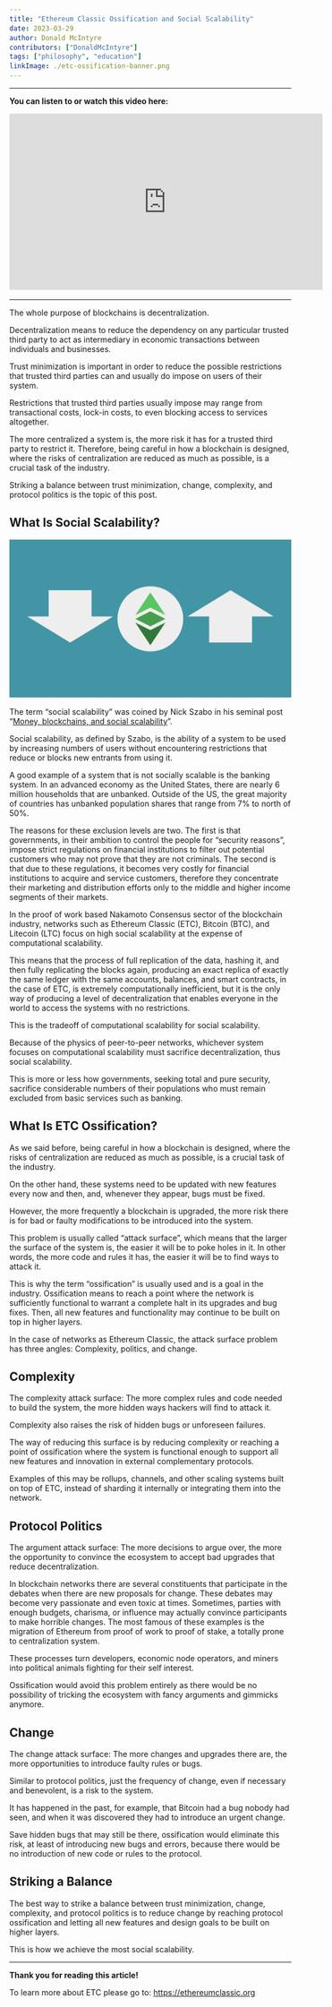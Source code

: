 ```yaml
---
title: "Ethereum Classic Ossification and Social Scalability"
date: 2023-03-29
author: Donald McIntyre
contributors: ["DonaldMcIntyre"]
tags: ["philosophy", "education"]
linkImage: ./etc-ossification-banner.png
---
```


---
**You can listen to or watch this video here:**

<iframe width="560" height="315" src="https://www.youtube.com/embed/wfas7sUqnzs" title="YouTube video player" frameborder="0" allow="accelerometer; autoplay; clipboard-write; encrypted-media; gyroscope; picture-in-picture; web-share" allowfullscreen></iframe>

---

The whole purpose of blockchains is decentralization. 

Decentralization means to reduce the dependency on any particular trusted third party to act as intermediary in economic transactions between individuals and businesses.

Trust minimization is important in order to reduce the possible restrictions that trusted third parties can and usually do impose on users of their system. 

Restrictions that trusted third parties usually impose may range from transactional costs, lock-in costs, to even blocking access to services altogether.

The more centralized a system is, the more risk it has for a trusted third party to restrict it. Therefore, being careful in how a blockchain is designed, where the risks of centralization are reduced as much as possible, is a crucial task of the industry.

Striking a balance between trust minimization, change, complexity, and protocol politics is the topic of this post.

## What Is Social Scalability?

![Computational scalability must go down for social scalability to go up.](./etc-ossification-banner.png)

The term “social scalability” was coined by Nick Szabo in his seminal post “[Money, blockchains, and social scalability](http://unenumerated.blogspot.com/2017/02/money-blockchains-and-social-scalability.html)”.

Social scalability, as defined by Szabo, is the ability of a system to be used by increasing numbers of users without encountering restrictions that reduce or blocks new entrants from using it.

A good example of a system that is not socially scalable is the banking system. In an advanced economy as the United States, there are nearly 6 million households that are unbanked. Outside of the US, the great majority of countries has unbanked population shares that range from 7% to north of 50%.

The reasons for these exclusion levels are two. The first is that governments, in their ambition to control the people for “security reasons”, impose strict regulations on financial institutions to filter out potential customers who may not prove that they are not criminals. The second is that due to these regulations, it becomes very costly for financial institutions to acquire and service customers, therefore they concentrate their marketing and distribution efforts only to the middle and higher income segments of their markets.

In the proof of work based Nakamoto Consensus sector of the blockchain industry, networks such as Ethereum Classic (ETC), Bitcoin (BTC), and Litecoin (LTC) focus on high social scalability at the expense of computational scalability. 

This means that the process of full replication of the data, hashing it, and then fully replicating the blocks again, producing an exact replica of exactly the same ledger with the same accounts, balances, and smart contracts, in the case of ETC, is extremely computationally inefficient, but it is the only way of producing a level of decentralization that enables everyone in the world to access the systems with no restrictions. 

This is the tradeoff of computational scalability for social scalability.

Because of the physics of peer-to-peer networks, whichever system focuses on computational scalability must sacrifice decentralization, thus social scalability.

This is more or less how governments, seeking total and pure security, sacrifice considerable numbers of their populations who must remain excluded from basic services such as banking.

## What Is ETC Ossification?

As we said before, being careful in how a blockchain is designed, where the risks of centralization are reduced as much as possible, is a crucial task of the industry.

On the other hand, these systems need to be updated with new features every now and then, and, whenever they appear, bugs must be fixed.

However, the more frequently a blockchain is upgraded, the more risk there is for bad or faulty modifications to be introduced into the system.

This problem is usually called “attack surface”, which means that the larger the surface of the system is, the easier it will be to poke holes in it. In other words, the more code and rules it has, the easier it will be to find ways to attack it.

This is why the term “ossification” is usually used and is a goal in the industry. Ossification means to reach a point where the network is sufficiently functional to warrant a complete halt in its upgrades and bug fixes. Then, all new features and functionality may continue to be built on top in higher layers.

In the case of networks as Ethereum Classic, the attack surface problem has three angles: Complexity, politics, and change.

## Complexity

The complexity attack surface: The more complex rules and code needed to build the system, the more hidden ways hackers will find to attack it.

Complexity also raises the risk of hidden bugs or unforeseen failures.

The way of reducing this surface is by reducing complexity or reaching a point of ossification where the system is functional enough to support all new features and innovation in external complementary protocols.

Examples of this may be rollups, channels, and other scaling systems built on top of ETC, instead of sharding it internally or integrating them into the network.

## Protocol Politics

The argument attack surface: The more decisions to argue over, the more the opportunity to convince the ecosystem to accept bad upgrades that reduce decentralization.

In blockchain networks there are several constituents that participate in the debates when there are new proposals for change. These debates may become very passionate and even toxic at times. Sometimes, parties with enough budgets, charisma, or influence may actually convince participants to make horrible changes. The most famous of these examples is the migration of Ethereum from proof of work to proof of stake, a totally prone to centralization system.

These processes turn developers, economic node operators, and miners into political animals fighting for their self interest.

Ossification would avoid this problem entirely as there would be no possibility of tricking the ecosystem with fancy arguments and gimmicks anymore.

## Change

The change attack surface: The more changes and upgrades there are, the more opportunities to introduce faulty rules or bugs.

Similar to protocol politics, just the frequency of change, even if necessary and benevolent, is a risk to the system. 

It has happened in the past, for example, that Bitcoin had a bug nobody had seen, and when it was discovered they had to introduce an urgent change.

Save hidden bugs that may still be there, ossification would eliminate this risk, at least of introducing new bugs and errors, because there would be no introduction of new code or rules to the protocol.

## Striking a Balance

The best way to strike a balance between trust minimization, change, complexity, and protocol politics is to reduce change by reaching protocol ossification and letting all new features and design goals to be built on higher layers.

This is how we achieve the most social scalability.

---

**Thank you for reading this article!**

To learn more about ETC please go to: https://ethereumclassic.org
